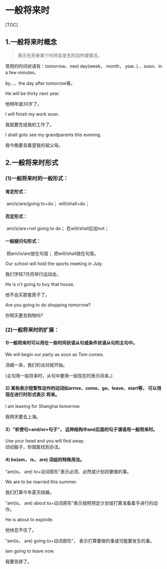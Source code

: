 #   一般将来时

[TOC]



## 1.一般将来时概念  

>   表示在将来某个时间会发生的动作或情况。  

  常用的时间状语有：tomorrow、next day(week， month， year..) 、soon、in a few minutes、  

  by...、the day after tomorrow等。 

 He will be thirty next year.  

他明年就30岁了。  

  I will finish my work soon.  

  我就要完成我的工作了。  

  I shall goto see my grandparents this evening. 

 我今晚要去看望我的祖父母。  

  

##   2.一般将来时形式  

###   (1)一般将来时的一般形式：  

####   肯定形式：

​			am/is/are/going to+do； will/shall+do； 

####  否定形式：

​			am/is/are+not going to do； 在will/shall后加not；  

#### 一般疑问句形式：

​			把am/is/are放在句首； 把will/shall放在句首。  



Our school will hold the sports meeting in  July.  

我们学校7月将举行运动会。  

  He is n't going to buy that house.  

  他不会买那套房子了。  

  Are you going to do shopping tomorrow? 

 你明天要去购物吗?  

###   (2)一般将来时的扩展：  

####   1)一般将来时可以用在一些时间状语从句或条件状语从句的主句中。  

  We will begin our party as soon as Tom  comes.

  汤姆一来，我们的派对就开始。  

  (主句用一般将来时，从句中要用一般现在时表示将来。)  

####   2) 某些表示短暂性动作的动词如arrive、come、go、leave、start等， 可以用现在进行时形式表示  将来。  

  l am leaving for Shanghai tomorrow.  

 我明天要去上海。  

 

#### 3）“祈使句+and/or+句子”， 这种结构中and后面的句子谓语用一般将来时。



   Use your head and you will find away.  
   动动脑子，你就能找到办法。  

####   4) be(am， is， are) 词组的特殊用法。  

  “am(is， are) to+动词原形”表示必须、必然或计划将要做的事。 

 We are to be married this summer.  

  我们打算今年夏天结婚。  

  “am(is， are) about to+动词原形”表示按照预定计划或打算准备着手进行的动作。  

  He is about to explode.

  他快忍不住了。  

  “am(is， are) going to+动词原形”， 表示打算要做的事或可能要发生的事。  

  lam going to leave now.  

我要告辞了。